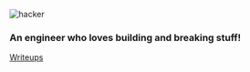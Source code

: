 
![hacker](https://github.com/pratinavchandra/pratinavchandra/assets/25433956/420770d7-7672-4227-aaed-8bfebc3e1359)
<br>
### An engineer who loves building and breaking stuff! <br>
[Writeups](https://inf0spec.medium.com/)
<!--
**pratinavchandra/pratinavchandra** is a ✨ _special_ ✨ repository because its `README.md` (this file) appears on your GitHub profile.

Here are some ideas to get you started:

- 🔭 I’m currently working on ...
- 🌱 I’m currently learning ...
- 👯 I’m looking to collaborate on ...
- 🤔 I’m looking for help with ...
- 💬 Ask me about ...
- 📫 How to reach me: ...
- 😄 Pronouns: ...
- ⚡ Fun fact: ...
-->
